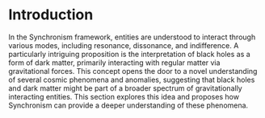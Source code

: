 # Introduction

In the Synchronism framework, entities are understood to interact
through various modes, including resonance, dissonance, and
indifference. A particularly intriguing proposition is the
interpretation of black holes as a form of dark matter, primarily
interacting with regular matter via gravitational forces. This concept
opens the door to a novel understanding of several cosmic phenomena and
anomalies, suggesting that black holes and dark matter might be part of
a broader spectrum of gravitationally interacting entities. This section
explores this idea and proposes how Synchronism can provide a deeper
understanding of these phenomena.